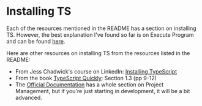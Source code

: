 # Installing TS

Each of the resources mentioned in the README has a section on installing TS. However, the best explanation I've found so far is on Execute Program and can be found [here](https://www.executeprogram.com/courses/typescript-basics/articles/how-to-install-typescript).

Here are other resources on installing TS from the resources listed in the README:

- From Jess Chadwick's course on LinkedIn: [Installing TypeScript](https://www.linkedin.com/learning/typescript-essential-training-14687057/installing-typescript?autoplay=true&resume=false)
- From the book [TypeScript Quickly](https://www.manning.com/books/typescript-quickly): Section 1.3 (pp 9-12)
- The [Official Documentation](https://www.typescriptlang.org/docs/handbook/tsconfig-json.html) has a whole section on Project Management, but if you're just starting in development, it will be a bit advanced.
